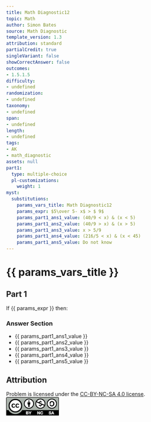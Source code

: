 ```yaml
---
title: Math Diagnostic12
topic: Math
author: Simon Bates
source: Math Diagnostic
template_version: 1.3
attribution: standard
partialCredit: true
singleVariant: false
showCorrectAnswer: false
outcomes:
- 1.5.1.5
difficulty:
- undefined
randomization:
- undefined
taxonomy:
- undefined
span:
- undefined
length:
- undefined
tags:
- AK
- math_diagnostic
assets: null
part1:
  type: multiple-choice
  pl-customizations:
    weight: 1
myst:
  substitutions:
    params_vars_title: Math Diagnostic12
    params_expr: $5\over 5- x$ > $ 9$
    params_part1_ans1_value: (40/9 < x) & (x < 5)
    params_part1_ans2_value: (40/9 > x) & (x > 5)
    params_part1_ans3_value: x > 5/9
    params_part1_ans4_value: (216/5 < x) & (x < 45)
    params_part1_ans5_value: Do not know
---
```

# {{ params_vars_title }}

## Part 1

If {{ params_expr }} then:

### Answer Section

- {{ params_part1_ans1_value }}
- {{ params_part1_ans2_value }}
- {{ params_part1_ans3_value }}
- {{ params_part1_ans4_value }}
- {{ params_part1_ans5_value }}

## Attribution

Problem is licensed under the [CC-BY-NC-SA 4.0 license](https://creativecommons.org/licenses/by-nc-sa/4.0/).<br> ![The Creative Commons 4.0 license requiring attribution-BY, non-commercial-NC, and share-alike-SA license.](https://raw.githubusercontent.com/firasm/bits/master/by-nc-sa.png)